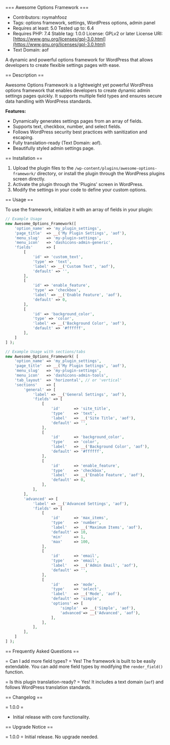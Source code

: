 \=== Awesome Options Framework === 
- Contributors: roymahfooz 
- Tags: options framework, settings, WordPress options, admin panel 
- Requires at least: 5.0 Tested up to: 6.4 
- Requires PHP: 7.4 Stable tag: 1.0.0 License: GPLv2 or later License URI: [https://www.gnu.org/licenses/gpl-3.0.html](https://www.gnu.org/licenses/gpl-3.0.html) 
- Text Domain: aof

A dynamic and powerful options framework for WordPress that allows developers to create flexible settings pages with ease.

\== Description ==

Awesome Options Framework is a lightweight yet powerful WordPress options framework that enables developers to create dynamic admin settings pages quickly. It supports multiple field types and ensures secure data handling with WordPress standards.

**Features:**

- Dynamically generates settings pages from an array of fields.
- Supports text, checkbox, number, and select fields.
- Follows WordPress security best practices with sanitization and escaping.
- Fully translation-ready (Text Domain: aof).
- Beautifully styled admin settings page.

\== Installation ==

1. Upload the plugin files to the `/wp-content/plugins/awesome-options-framework/` directory, or install the plugin through the WordPress plugins screen directly.
2. Activate the plugin through the 'Plugins' screen in WordPress.
3. Modify the settings in your code to define your custom options.

\== Usage ==

To use the framework, initialize it with an array of fields in your plugin:

```php
// Example Usage
new Awesome_Options_Framework([
    'option_name' => 'my_plugin_settings',
    'page_title'  => __('My Plugin Settings', 'aof'),
    'menu_slug'   => 'my-plugin-settings',
    'menu_icon'   => 'dashicons-admin-generic',
    'fields'      => [
        [
            'id' => 'custom_text',
            'type' => 'text',
            'label' => __('Custom Text', 'aof'),
            'default' => '',
        ],
        [
            'id' => 'enable_feature',
            'type' => 'checkbox',
            'label' => __('Enable Feature', 'aof'),
            'default' => 0,
        ],
        [
            'id' => 'background_color',
            'type' => 'color',
            'label' => __('Background Color', 'aof'),
            'default' => '#ffffff',
        ],
    ]
] );
```

```php
// Example Usage with sections/tabs
new Awesome_Options_Framework( [
    'option_name' => 'my_plugin_settings',
    'page_title'  => __('My Plugin Settings', 'aof'),
    'menu_slug'   => 'my-plugin-settings',
    'menu_icon'   => 'dashicons-admin-tools',
    'tab_layout'  => 'horizontal', // or 'vertical'
    'sections'    => [
        'general' => [
            'label' => __('General Settings', 'aof'),
            'fields' => [
                [
                    'id'      => 'site_title',
                    'type'    => 'text',
                    'label'   => __('Site Title', 'aof'),
                    'default' => '',
                ],
                [
                    'id'      => 'background_color',
                    'type'    => 'color',
                    'label'   => __('Background Color', 'aof'),
                    'default' => '#ffffff',
                ],
                [
                    'id'      => 'enable_feature',
                    'type'    => 'checkbox',
                    'label'   => __('Enable Feature', 'aof'),
                    'default' => 0,
                ],
            ],
        ],
        'advanced' => [
            'label' => __('Advanced Settings', 'aof'),
            'fields' => [
                [
                    'id'      => 'max_items',
                    'type'    => 'number',
                    'label'   => __('Maximum Items', 'aof'),
                    'default' => 10,
                    'min'     => 1,
                    'max'     => 100,
                ],
                [
                    'id'      => 'email',
                    'type'    => 'email',
                    'label'   => __('Admin Email', 'aof'),
                    'default' => '',
                ],
                [
                    'id'      => 'mode',
                    'type'    => 'select',
                    'label'   => __('Mode', 'aof'),
                    'default' => 'simple',
                    'options' => [
                        'simple'  => __('Simple', 'aof'),
                        'advanced'=> __('Advanced', 'aof'),
                    ],
                ],
            ],
        ],
    ]
] );

```

\== Frequently Asked Questions ==

\= Can I add more field types? = Yes! The framework is built to be easily extendable. You can add more field types by modifying the `render_field()` function.

\= Is this plugin translation-ready? = Yes! It includes a text domain (`aof`) and follows WordPress translation standards.

\== Changelog ==

\= 1.0.0 =

- Initial release with core functionality.

\== Upgrade Notice ==

\= 1.0.0 = Initial release. No upgrade needed.

